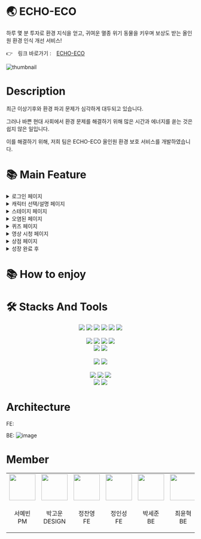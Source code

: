 # 🌏 ECHO-ECO
하루 몇 분 투자로 환경 지식을 얻고, 귀여운 멸종 위기 동물을 키우며 보상도 받는 올인원 환경 인식 개선 서비스! 

👉 링크 바로가기 : [ECHO-ECO](http://echoeco.shop.s3-website-us-east-1.amazonaws.com)

![thumbnail](https://github.com/user-attachments/assets/bb405751-441c-4c64-9e79-e0b03b7d6cc8)

# Description

최근 이상기후와 환경 파괴 문제가 심각하게 대두되고 있습니다. 

그러나 바쁜 현대 사회에서 환경 문제를 해결하기 위해 많은 시간과 에너지를 쏟는 것은 쉽지 않은 일입니다. 

이를 해결하기 위해, 저희 팀은 ECHO-ECO 올인원 환경 보호 서비스를 개발하였습니다.


# 📚 Main Feature
<details>
  <summary>로그인 페이지</summary>
<table>
<body>
    <tr>
        <td>
           <img src="https://media.discordapp.net/attachments/1256824032909856870/1268480011590176829/image.png?ex=66ac9391&is=66ab4211&hm=f0d4e4881014e2f1788e06892cce067071b443db800c5fa19e180e57fec1e21c&=&format=webp&quality=lossless&width=540&height=1168" width="300px" height="654px" />
        </td>
    </tr>
    <tr>
        <td><p align="center">로그인 페이지</p></td>
    </tr>
</body>
</table>
</details>

<details>
  <summary>캐릭터 선택/설명 페이지</summary>
<table>
<body>
    <tr>
        <td>
           <img src="https://media.discordapp.net/attachments/1256824032909856870/1268480307636604928/image.png?ex=66ac93d8&is=66ab4258&hm=6873732a76cfb87295dd7725e34d8e7f3a09a8da303fa2631c5718b919fc8eb5&=&format=webp&quality=lossless&width=538&height=1170" width="300px" height="654px" />
        </td>
        <td>
           <img src="https://media.discordapp.net/attachments/1256824032909856870/1268480261579079743/image.png?ex=66ac93cd&is=66ab424d&hm=086ef35c568efb1176cc13beeb8407030d462be47c489d0cdf9d8d5acbfd5324&=&format=webp&quality=lossless&width=540&height=1168" width="300px" height="654px" />
        </td>
    </tr>
    <tr>
        <td><p align="center">캐릭터 선택 페이지</p></td>
        <td><p align="center">캐릭터 설명 페이지</p></td>
    </tr>
</body>
</table>
</details>
<details>
  <summary>스테이지 페이지</summary>
<table>
<body>
    <tr>
        <td>
           <img src="https://cdn.discordapp.com/attachments/1256824032909856870/1268478936078225550/image.png?ex=66ac9291&is=66ab4111&hm=b2c81f36d8125db7df48371b718339cbfcfae7f9e492d42822b6ddf73ca7ebdd&" width="300px" height="654px" />
        </td>
    </tr>
    <tr>
        <td><p align="center">스테이지 페이지</p></td>
    </tr>
</body>
</table>
</details>

<details>
  <summary>오염된 페이지</summary>
<table>
<body>
    <tr>
        <td>
           <img src="https://cdn.discordapp.com/attachments/1256824032909856870/1268478992453861419/image.png?ex=66ac929f&is=66ab411f&hm=42ead409f14412ce78d359eb7d6394cfeaa2bebc873290523f2ef0cc48a8ba39&" width="300px" height="654px" />
        </td>
        <td>
           <img src="https://cdn.discordapp.com/attachments/1256824032909856870/1268481767636074558/image.png?ex=66ac9534&is=66ab43b4&hm=493f829a4425a724914a085aa3f8df8dc5053e4611e6dc70ca91a594b4e8ac04&" width="300px" height="654px" />
        </td>
    </tr>
    <tr>
        <td><p align="center">오염된 페이지</p></td>
        <td><p align="center">쓰레기 치울 시</p></td>
    </tr>
</body>
</table>
</details>

<details>
<summary>퀴즈 페이지</summary>
<table>
<body>
    <tr>
        <td>
           <img src="https://cdn.discordapp.com/attachments/1256824032909856870/1268479263162761286/image.png?ex=66ac92df&is=66ab415f&hm=e2d86acb3270dd793c9ef666f23caf1211538f68fb81565372b89480444c4fbd&" width="300px" height="654px" />
        </td>
        <td>
           <img src="https://cdn.discordapp.com/attachments/1256824032909856870/1268479407891284028/image.png?ex=66ac9302&is=66ab4182&hm=23b3959ec004450bc2c37e9094284492fe6cb9d7369942317e8f6bba130b19e7&" width="300px" height="654px" />
        </td>
        <td>
          <img src="https://cdn.discordapp.com/attachments/1256824032909856870/1268479324881682507/image.png?ex=66ac92ee&is=66ab416e&hm=80bf55fbfe42f9b012828638afef951c658b138a6632f97c5d05151ce8812c22&" width="300px" height="654px" />
        </td>
    </tr>
    <tr>
        <td><p align="center">퀴즈 페이지</p></td>
        <td><p align="center">퀴즈 정답</p></td>
        <td><p align="center">퀴즈 오답</p></td>
    </tr>
</body>
</table>
</details>

<details>
<summary>영상 시청 페이지</summary>
<table>
<body>
    <tr>
        <td>
           <img src="https://cdn.discordapp.com/attachments/1256824032909856870/1268479797689061428/image.png?ex=66ac935e&is=66ab41de&hm=08693efa551aaf1be2aa189a46a832fa4e0deda248e043c17f26866e320625e5&" width="300px" height="654px" />
        </td>                    
    </tr>
    <tr>
        <td><p align="center">영상 시청</p></td>
    </tr>
</body>
</table>
</details>

<details>
<summary>상점 페이지</summary>
<table>
<body>
    <tr>
        <td>
           <img src="https://media.discordapp.net/attachments/1256824032909856870/1268479085617745970/image.png?ex=66ac92b5&is=66ab4135&hm=1587ec9c58375743590132c02d6a93948c7eb262cc0efc16141918dbbec3c5b0&=&format=webp&quality=lossless&width=348&height=700" width="300px" height="654px" />
        </td>
        <td>
           <img src="https://media.discordapp.net/attachments/1256824032909856870/1268479183248691303/image.png?ex=66ac92cc&is=66ab414c&hm=8d2389df88662f7cc8d3e8a4a70050c8e1ff220afea3bdf2064765cf1546b998&=&format=webp&quality=lossless&width=406&height=700" width="300px" height="654px" />
        </td>
    </tr>
    <tr>
        <td><p align="center">상점 페이지</p></td>
        <td><p align="center">상점 디테일</p></td>
    </tr>
</body>
</table>
</details>

<details>
<summary>성장 완료 후</summary>
<table>
<body>
    <tr>
        <td>            
           <img src="https://media.discordapp.net/attachments/1256824032909856870/1268483478576697385/image.png?ex=66ac96cc&is=66ab454c&hm=2c29a3c8d75ef9b0a0ff91b68ceb7e3dccdebe9fbe5c60412c91f73351df3f4e&=&format=webp&quality=lossless&width=320&height=700" width="300px" height="654px" />          
        </td>
        <td>
           <img src="https://media.discordapp.net/attachments/1256824032909856870/1268483579789180938/image.png?ex=66ac96e4&is=66ab4564&hm=4102c8bea14f592e3246b9bda620b76d238eabacd1252b00006d10ccc64d917e&=&format=webp&quality=lossless&width=322&height=700" width="300px" height="654px" />
        </td>
    </tr>
    <tr>
        <td><p align="center">성장 완료 시</p></td>
        <td><p align="center">기프티콘 전송</p></td>
    </tr>
</body>
</table>
</details>


# 📚 How to enjoy

# 🛠️ Stacks And Tools

<div align=center>
<img src="https://img.shields.io/badge/Javascript-F7DF1E?style=for-the-badge&logo=javascript&logoColor=black">
<img src="https://img.shields.io/badge/Typescript-3178C6?style=for-the-badge&logo=typescript&logoColor=black">
<img src="https://img.shields.io/badge/React-61DAFB?style=for-the-badge&logo=react&logoColor=black">
<img src="https://img.shields.io/badge/tanstack query-FF4154?style=for-the-badge&logo=react query&logoColor=black">
<img src="https://img.shields.io/badge/styledComponent-DB7093?style=for-the-badge&logo=styled-components&logoColor=black">
<img src="https://img.shields.io/badge/Recoil-3578E5?style=for-the-badge&logo=recoil&logoColor=black">
</div>
<br>
<div align=center>
<img src="https://img.shields.io/badge/java-007396?style=for-the-badge&logo=java&logoColor=white"/>
<img src="https://img.shields.io/badge/spring-6DB33F?style=for-the-badge&logo=spring&logoColor=white">
<img src="https://img.shields.io/badge/jpa-532GFE?style=for-the-badge&logo=jap&logoColor=white"> 
<img src="https://img.shields.io/badge/Mysql-232F3E?style=for-the-badge&logo=mysql&logoColor=white">
<br>
<img src="https://img.shields.io/badge/aws s3-569A31?style=for-the-badge&logo=amazons3&logoColor=white">
<img src="https://img.shields.io/badge/aws ec2-FF9900?style=for-the-badge&logo=amazonec2&logoColor=white">
</div>
<br>
<div align=center>
<img src="https://img.shields.io/badge/figma-D92D2A?style=for-the-badge&logo=figma&logoColor=white"/>
    <img src="https://img.shields.io/badge/phase-6F00FF?style=for-the-badge&logo=phase&logoColor=white"/>
</div>
<br>
<div align=center>
<img src="https://img.shields.io/badge/github-181717?style=for-the-badge&logo=github&logoColor=white">
  <img src="https://img.shields.io/badge/git-F05032?style=for-the-badge&logo=git&logoColor=white">
  <img src="https://img.shields.io/badge/Github Actions-F05032?style=for-the-badge&logo=git&logoColor=white">
<br>
<img src="https://img.shields.io/badge/notion-000000?style=for-the-badge&logo=notion&logoColor=white">
<img src="https://img.shields.io/badge/discord-5865F2?style=for-the-badge&logo=discord&logoColor=white">
</div>

# Architecture
FE:


BE:
![image](https://github.com/user-attachments/assets/ec10f23a-6f92-4e6b-b3b2-4b71e422b4ac)



# Member

<table>
<body>
    <tr>
        <td>
            <a href="https://github.com/DongwooJoo">
                <img src="https://github.com/" width="70px" />
            </a>
        </td>
        <td>
            <a href="https://gounpark39.myportfolio.com/work">
                <img src="https://github.com/gounpark" width="70px" />
            </a>
        </td>
        <td>
            <a href="https://github.com/Jeongchanyeong">
                <img src="https://github.com/Jeongchanyeong.png" width="70px" />
            </a>
        </td>
        <td>
            <a href="https://github.com/ins62o">
                <img src="https://github.com/ins62o.png" width="70px" />
            </a>
        </td>
        <td>
            <a href="https://github.com/Cishcash8725">
                <img src="https://github.com/" width="70px" />
            </a>
        </td>
        <td>
            <a href="https://github.com/tjddnr7760">
                <img src="https://github.com/" width="70px" />
            </a>
        </td>
        <td>
            <a href="https://github.com/tjddnr7760">
                <img src="https://github.com/" width="70px" />
            </a>
        </td>
    </tr>
    <tr>
        <td><p align="center">서예빈<br>PM</p></td>
        <td><p align="center">박고운<br>DESIGN</p></td>
        <td><p align="center">정찬영<br>FE</p></td>
        <td><p align="center">정인성<br>FE</p></td>
        <td><p align="center">박세준<br>BE</p></td>
        <td><p align="center">최윤혁<br>BE</p></td>
        <td><p align="center">류다빈<br>BE</p></td>
    </tr>
    
</tbody>
</table>
